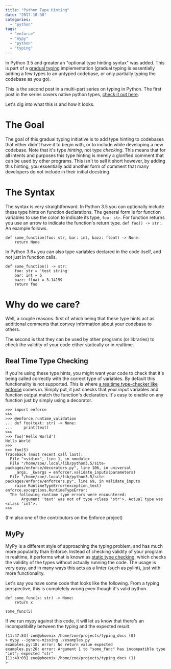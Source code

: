 ```yaml
---
title: "Python Type Hinting"
date: "2017-10-30"
categories: 
  - "python"
tags: 
  - "enforce"
  - "mypy"
  - "python"
  - "typing"
---
```


In Python 3.5 and greater an "optional type hinting syntax" was added. This is part of a [gradual typing](https://en.wikipedia.org/wiki/Gradual_typing) implementation (gradual typing is essentially adding a few types to an untyped codebase, or only partially typing the codebase as you go).

This is the second post in a multi-part series on typing in Python. The first post in the series covers native python types, [check it out here](http://dataleek.io/index.php/2017/10/25/an-introduction-to-pythons-types/).

Let's dig into what this is and how it looks.

# The Goal

The goal of this gradual typing initiative is to add type hinting to codebases that either didn't have it to begin with, or to include while developing a new codebase. Note that it's type _hinting_, not type _checking_. This means that for all intents and purposes this type hinting is merely a glorified comment that can be used by other programs. This isn't to sell it short however, by adding this hinting, you essentially add another form of comment that many developers do not include in their initial docstring.

# The Syntax

The syntax is very straightforward. In Python 3.5 you can optionally include these type hints on function declarations. The general form is for function variables to use the colon to indicate its type, `foo: str`. For function returns you use an arrow to indicate the function's return type. `def foo() -> str:`. An example follows.

```
def some_function(foo: str, bar: int, bazz: float) -> None:
    return None
```

In Python 3.6+ you can also type variables declared in the code itself, and not just in function calls.

```
def some_function() -> str:
    foo: str = 'test string'
    bar: int = 5
    bazz: float = 3.14159
    return foo
```

# Why do we care?

Well, a couple reasons. first of which being that these type hints act as additional comments that convey information about your codebase to others.

The second is that they can be used by other programs (or libraries) to check the validity of your code either statically or in realtime.

## Real Time Type Checking

If you're using these type hints, you might want your code to check that it's being called correctly with the correct type of variables. By default this functionality is not supported. This is where [a realtime type-checker like enforce](https://github.com/RussBaz/enforce) comes in. Simply put, it just checks that your input variables and function output match the function's declaration. It's easy to enable on any function just by simply using a decorator.

```
>>> import enforce
>>>
>>> @enforce.runtime_validation
... def foo(text: str) -> None:
...     print(text)
>>>
>>> foo('Hello World')
Hello World
>>>
>>> foo(5)
Traceback (most recent call last):
  File "<stdin>", line 1, in <module>
  File "/home/zoe/.local/lib/python3.5/site-packages/enforce/decorators.py", line 106, in universal
    _args, _kwargs = enforcer.validate_inputs(parameters)
  File "/home/zoe/.local/lib/python3.5/site-packages/enforce/enforcers.py", line 69, in validate_inputs
    raise RuntimeTypeError(exception_text)
enforce.exceptions.RuntimeTypeError: 
  The following runtime type errors were encountered:
       Argument 'text' was not of type <class 'str'>. Actual type was <class 'int'>.
>>>
```

(I'm also one of the contributors on the Enforce project)

## MyPy

MyPy is a different style of approaching the typing problem, and has much more popularity than Enforce. Instead of checking validity of your program in realtime, it performs what is known as [static type checking](https://en.wikipedia.org/wiki/Type_system#Static_type_checking), which checks the validity of the types without actually running the code. The usage is very easy, and in many ways this acts as a linter (such as pylint), just with more functionality.

Let's say you have some code that looks like the following. From a typing perspective, this is completely wrong even though it's valid python.

```
def some_func(x: str) -> None:
    return x

some_func(5)
```

If we run mypy against this code, it will let us know that there's an incompatibility between the typing and the expected result.

```
[11:47:53] zoe@phoenix /home/zoe/projects/typing_docs (0) 
> mypy --ignore-missing ./examples.py 
examples.py:18: error: No return value expected
examples.py:20: error: Argument 1 to "some_func" has incompatible type "int"; expected "str"
[11:49:03] zoe@phoenix /home/zoe/projects/typing_docs (1) 
> 
```
